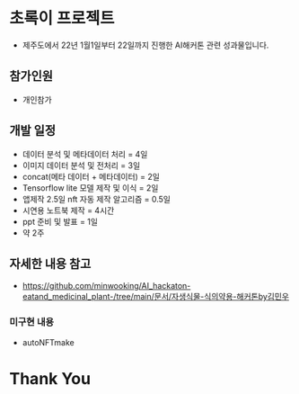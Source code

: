 # 초록이 프로젝트
- 제주도에서 22년 1월1일부터 22일까지  진행한 AI해커톤 관련 성과물입니다.
## 참가인원
- 개인참가

## 개발 일정 

- 데이터 분석 및 메타데이터 처리  = 4일 
- 이미지 데이터 분석 및 전처리  = 3일 
- concat(메타 데이터 + 메타데이터) = 2일 
- Tensorflow lite 모델 제작 및 이식 = 2일 
- 앱제작 2.5일 nft 자동 제작 알고리즘 = 0.5일 
- 시연용 노트북 제작 = 4시간 
- ppt 준비 및 발표  = 1일
- 약 2주

## 자세한 내용 참고
- https://github.com/minwooking/AI_hackaton-eatand_medicinal_plant-/tree/main/문서/자생식물-식의약용-해커톤by김민우


### 미구현 내용
- autoNFTmake

# Thank You

